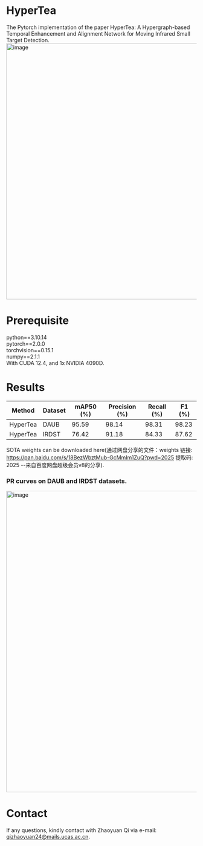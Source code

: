 # HyperTea
The Pytorch implementation of the paper HyperTea: A Hypergraph-based Temporal Enhancement and Alignment Network for Moving Infrared Small Target Detection.
<img width="1958" height="678" alt="image" src="https://github.com/user-attachments/assets/f4081780-c4df-4249-ae78-24d5cfc77fec" />

# Prerequisite
python==3.10.14  
pytorch==2.0.0  
torchvision==0.15.1  
numpy==2.1.1  
With CUDA 12.4, and 1x NVIDIA 4090D.

# Results
| Method | Dataset | mAP50 (%) | Precision (%) | Recall (%) | F1 (%) |
|--------|---------|-----------|---------------|------------|--------|
| HyperTea | DAUB    | 95.59     | 98.14         | 98.31      | 98.23  |
| HyperTea | IRDST   | 76.42     | 91.18         | 84.33      | 87.62  |
SOTA weights can be downloaded here(通过网盘分享的文件：weights
链接: https://pan.baidu.com/s/18BezWbztMub-GcMmIm1ZuQ?pwd=2025 提取码: 2025 
--来自百度网盘超级会员v8的分享).
### PR curves on DAUB and IRDST datasets.
<img width="521" height="798" alt="image" src="https://github.com/user-attachments/assets/679e921f-b620-49eb-83a3-641c746a68ae" />

# Contact
If any questions, kindly contact with Zhaoyuan Qi via e-mail: qizhaoyuan24@mails.ucas.ac.cn.


